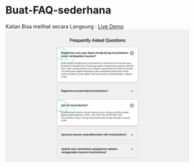 # Buat-FAQ-sederhana
Kalian Bisa melihat secara Langsung :  <a href="https://ahmadbadri25.github.io/Buat-FAQ-sederhana/">Live Demo</a>
<img src="https://github.com/ahmadbadri25/dokumentasi/blob/7d3a9bcf4994537007543abd5cceb8b8de9f497f/FAQ.png" alt="" />

